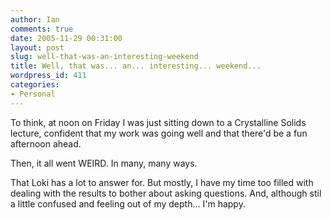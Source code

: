 ```yaml
---
author: Ian
comments: true
date: 2005-11-29 00:31:00
layout: post
slug: well-that-was-an-interesting-weekend
title: Well, that was... an... interesting... weekend...
wordpress_id: 411
categories:
- Personal
---
```


To think, at noon on Friday I was just sitting down to a Crystalline Solids lecture, confident that my work was going well and that there'd be a fun afternoon ahead.  

Then, it all went WEIRD.  In many, many ways.  

That Loki has a lot to answer for.  But mostly, I have my time too filled with dealing with the results to bother about asking questions.  And, although stil a little confused and feeling out of my depth...  I'm happy.
